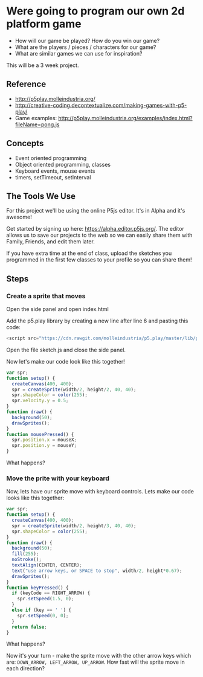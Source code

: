 # Were going to program our own 2d platform game

- How will our game be played? How do you win our game?
- What are the players / pieces / characters for our game? 
- What are similar games we can use for inspiration? 

This will be a 3 week project. 

## Reference 

- http://p5play.molleindustria.org/
- http://creative-coding.decontextualize.com/making-games-with-p5-play/
- Game examples: http://p5play.molleindustria.org/examples/index.html?fileName=pong.js

## Concepts 

- Event oriented programming
- Object oriented programming, classes  
- Keyboard events, mouse events 
- timers, setTimeout, setInterval 

## The Tools We Use 

For this project we'll be using the online P5js editor. It's in Alpha and it's awesome! 

Get started by signing up here: https://alpha.editor.p5js.org/. The editor allows us to save our projects to the web so we can easily share them with Family, Friends, and edit them later. 

If you have extra time at the end of class, upload the sketches you programmed in the first few classes to your profile so you can share them!

## Steps 

### Create a sprite that moves 

Open the side panel and open index.html

Add the p5.play library by creating a new line after line 6 and pasting this code: 

```javascript
<script src="https://cdn.rawgit.com/molleindustria/p5.play/master/lib/p5.play.js"></script>
```

Open the file sketch.js and close the side panel.  

Now let's make our code look like this together! 

```javascript
var spr;
function setup() {
  createCanvas(400, 400);
  spr = createSprite(width/2, height/2, 40, 40);
  spr.shapeColor = color(255);
  spr.velocity.y = 0.5;
}
function draw() {
  background(50);
  drawSprites();
}
function mousePressed() {
  spr.position.x = mouseX;
  spr.position.y = mouseY;
}
```

What happens? 

### Move the prite with your keyboard

Now, lets have our sprite move with keyboard controls. Lets make our code looks like this together: 

```javascript
var spr;
function setup() {
  createCanvas(400, 400);
  spr = createSprite(width/2, height/3, 40, 40);
  spr.shapeColor = color(255);
}
function draw() {
  background(50);
  fill(255);
  noStroke();
  textAlign(CENTER, CENTER);
  text("use arrow keys, or SPACE to stop", width/2, height*0.67);
  drawSprites();
}
function keyPressed() {
  if (keyCode == RIGHT_ARROW) {
    spr.setSpeed(1.5, 0);
  }
  else if (key == ' ') {
    spr.setSpeed(0, 0);
  }
  return false;
}
```

What happens? 

Now it's your turn - make the sprite move with the other arrow keys which are: `DOWN_ARROW, LEFT_ARROW, UP_ARROW`. How fast will the sprite move in each direction? 

